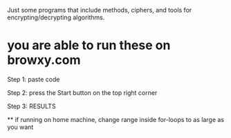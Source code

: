 Just some programs that include methods, ciphers, and tools for encrypting/decrypting algorithms.

# you are able to run these on browxy.com

Step 1: paste code

Step 2: press the Start button on the top right corner

Step 3: RESULTS

** if running on home machine, change range inside for-loops to as large as you want

